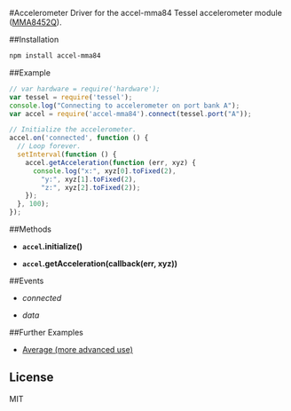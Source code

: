 #Accelerometer
Driver for the accel-mma84 Tessel accelerometer module ([MMA8452Q](http://www.freescale.com/files/sensors/doc/data_sheet/MMA8452Q.pdf)).

##Installation
```sh
npm install accel-mma84
```

##Example
```js
// var hardware = require('hardware');
var tessel = require('tessel');
console.log("Connecting to accelerometer on port bank A");
var accel = require('accel-mma84').connect(tessel.port("A"));

// Initialize the accelerometer.
accel.on('connected', function () {
  // Loop forever.
  setInterval(function () {
    accel.getAcceleration(function (err, xyz) {
      console.log("x:", xyz[0].toFixed(2),
        "y:", xyz[1].toFixed(2),
        "z:", xyz[2].toFixed(2));
    });
  }, 100);
});
```

##Methods

*  **`accel`.initialize()**

*  **`accel`.getAcceleration(callback(err, xyz))**

##Events

* *connected*

* *data*

##Further Examples

* [Average (more advanced use)](https://github.com/tessel/modules/blob/master/accel-mma84/examples/average.js)

## License

MIT
